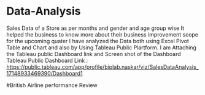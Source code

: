 # Data-Analysis

Sales Data of a Store as per months and gender and age group wise
It helped the business to know more about their business improvement scope for the upcoming quater
I have analyzed the Data both using Excel Pivot Table and Chart and also by Using Tableau Public Plartform.
I am Attaching the Tableau public Dashboard link and Screen shot of the Dashboard 
Tableau Public Dashboard Link : https://public.tableau.com/app/profile/biplab.naskar/viz/SalesDataAnalysis_17148933469390/Dashboard1



#British Airline performance Review

